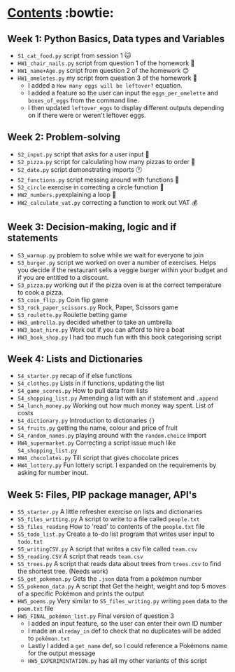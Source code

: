 # <ins>Contents</ins> :bowtie:
## Week 1: Python Basics, Data types and Variables
- `S1_cat_food.py` script from session 1 :cat:
- `HW1_chair_nails.py` script from question 1 of the homework :hammer:
- `HW1_name+Age.py` script from question 2 of the homework :blush:
- `HW1_omeletes.py` my script from question 3 of the homework :egg:
  - I added a `How many eggs will be leftover?` equation.
  - I added a feature so the user can input the `eggs_per_omelette` and `boxes_of_eggs` from the command line.
  - I then updated `leftover_eggs` to display different outputs depending on if there were or weren't leftover eggs.
## Week 2: Problem-solving
- `S2_input.py` script that asks for a user input :dog:
- `S2_pizza.py` script for calculating how many pizzas to order :pizza:
- `S2_date.py` script demonstrating imports :clock1:
- `S2_functions.py` script messing around with functions :wave:
- `S2_circle` exercise in correcting a circle function :large_blue_circle:
- `HW2_numbers.py`explaining a loop :arrows_counterclockwise:
- `HW2_calculate_vat.py` correcting a function to work out VAT :moneybag:
## Week 3: Decision-making, logic and if statements
- `S3_warmup.py` problem to solve while we wait for everyone to join
- `S3_burger.py` script we worked on over a number of exercises. Helps you decide if the restaurant sells a veggie burger within your budget and if you are entitled to a discount.
- `S3_pizza.py` working out if the pizza oven is at the correct temperature to cook a pizza.
- `S3_coin_flip.py` Coin flip game
- `S3_rock_paper_scissors.py` Rock, Paper, Scissors game
- `S3_roulette.py` Roulette betting game
- `HW3_umbrella.py` decided whether to take an umbrella
- `HW3_boat_hire.py` Work out if you can afford to hire a boat
- `HW3_book_shop.py` I had too much fun with this book categorising script
## Week 4: Lists and Dictionaries
- `S4_starter.py` recap of if else functions
- `S4_clothes.py` Lists in if functions, updating the list
- `S4_game_scores.py` How to pull data from lists
- `S4_shopping_list.py` Amending a list with an if statement and `.append`
- `S4_lunch_money.py` Working out how much money way spent. List of costs
- `S4_dictionary.py` Introduction to dictionaries `{}`
- `S4_fruits.py` getting the name, colour and price of fruit
- `S4_random_names.py` playing around with the `random.choice` import
- `HW4_supermarket.py` Correcting a script issue much like `S4_shopping_list.py`
- `HW4_chocolates.py` Till script that gives chocolate prices
- `HW4_lottery.py` Fun lottery script. I expanded on the requirements by asking for number inout.
## Week 5: Files, PIP package manager, API's
- `S5_starter.py` A little refresher exercise on lists and dictionaries
- `S5_files_writing.py` A script to write to a file called `people.txt`
- `S5_files_reading` How to 'read' to contents of the `people.txt` file 
- `S5_todo_list.py` Create a to-do list program that writes user input to `todo.txt`
- `S5_writingCSV.py` A script that writes a csv file called `team.csv`
- `S5_reading.CSV` A script that reads `team.csv`
- `S5_trees.py` A script that reads data about trees from `trees.csv` to find the shortest tree. (Needs work)
- `S5_get_pokemon.py` Gets the `.json` data from a pokémon number
- `S5_pokemon_data.py` A script that Get the height, weight and top 5 moves of a specific Pokémon and prints the output
- `HW5_poems.py` Very similar to `S5_files_writing.py` writing `poem` data to the `poem.txt` file
- `HW5_FINAL_pokémon_list.py` Final version of question 3
  - I added an input feature, so the user can enter their own ID number
  - I made an `alreday_in` def to check that no duplicates will be added to `pokêmon.txt`
  - Lastly I added a `get_name` def, so I could reference a Pokémons name for the output message
  - `HW5_EXPERIMINTATION.py` has all my other variants of this script